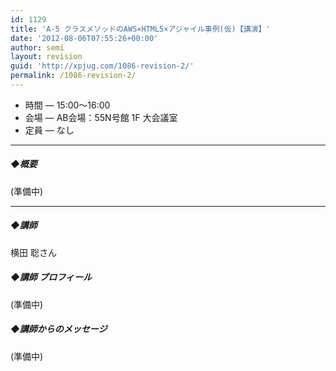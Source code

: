 ```yaml
---
id: 1129
title: 'A-5 クラスメソッドのAWS×HTML5×アジャイル事例(仮)【講演】'
date: '2012-08-06T07:55:26+00:00'
author: semi
layout: revision
guid: 'http://xpjug.com/1086-revision-2/'
permalink: /1086-revision-2/
---
```


- 時間 — 15:00〜16:00
- 会場 — AB会場：55N号館 1F 大会議室
- 定員 — なし

---

##### ◆概要

(準備中)

---

##### ◆講師

横田 聡さん

##### ◆講師 プロフィール

(準備中)

##### ◆講師からのメッセージ

(準備中)